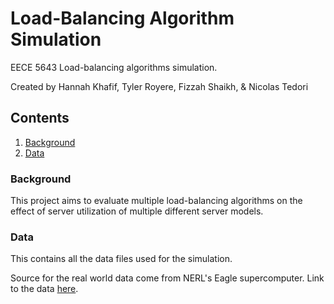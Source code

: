 # Load-Balancing Algorithm Simulation

EECE 5643 Load-balancing algorithms simulation.

Created by Hannah Khafif, Tyler Royere, Fizzah Shaikh, & Nicolas Tedori

## Contents

1. [Background](https://github.com/niclad/lba-simulation#background)
2. [Data](https://github.com/niclad/lba-simulation#data)

### Background

This project aims to evaluate multiple load-balancing algorithms on the effect of server utilization of multiple different server models.

### Data

This contains all the data files used for the simulation.

Source for the real world data come from NERL's Eagle supercomputer. Link to the data [here](https://data.nrel.gov/submissions/152).
